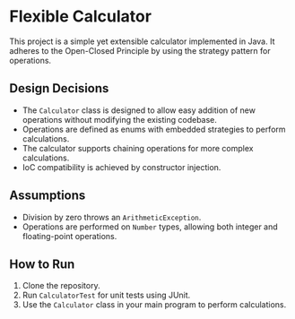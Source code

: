 # Flexible Calculator

This project is a simple yet extensible calculator implemented in Java. It adheres to the Open-Closed Principle by using the strategy pattern for operations.

## Design Decisions

- The `Calculator` class is designed to allow easy addition of new operations without modifying the existing codebase.
- Operations are defined as enums with embedded strategies to perform calculations.
- The calculator supports chaining operations for more complex calculations.
- IoC compatibility is achieved by constructor injection.

## Assumptions

- Division by zero throws an `ArithmeticException`.
- Operations are performed on `Number` types, allowing both integer and floating-point operations.

## How to Run

1. Clone the repository.
2. Run `CalculatorTest` for unit tests using JUnit.
3. Use the `Calculator` class in your main program to perform calculations.